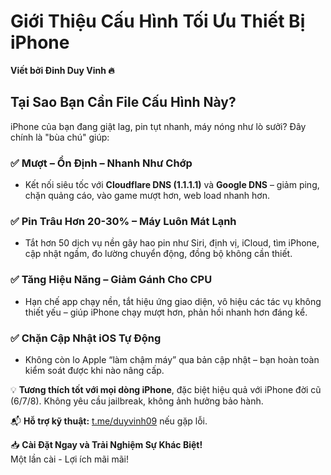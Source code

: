 # Giới Thiệu Cấu Hình Tối Ưu Thiết Bị iPhone  
**Viết bởi Đinh Duy Vinh 🔥**  

## Tại Sao Bạn Cần File Cấu Hình Này?  
iPhone của bạn đang giật lag, pin tụt nhanh, máy nóng như lò sưởi? Đây chính là "bùa chú" giúp:  

### ✅ Mượt – Ổn Định – Nhanh Như Chớp  
- Kết nối siêu tốc với **Cloudflare DNS (1.1.1.1)** và **Google DNS** – giảm ping, chặn quảng cáo, vào game mượt hơn, web load nhanh hơn.  

### ✅ Pin Trâu Hơn 20-30% – Máy Luôn Mát Lạnh  
- Tắt hơn 50 dịch vụ nền gây hao pin như Siri, định vị, iCloud, tìm iPhone, cập nhật ngầm, đo lường chuyển động, đồng bộ không cần thiết.  

### ✅ Tăng Hiệu Năng – Giảm Gánh Cho CPU  
- Hạn chế app chạy nền, tắt hiệu ứng giao diện, vô hiệu các tác vụ không thiết yếu – giúp iPhone chạy mượt hơn, phản hồi nhanh hơn đáng kể.  

### ✅ Chặn Cập Nhật iOS Tự Động  
- Không còn lo Apple “làm chậm máy” qua bản cập nhật – bạn hoàn toàn kiểm soát được khi nào nâng cấp.  

💡 **Tương thích tốt với mọi dòng iPhone**, đặc biệt hiệu quả với iPhone đời cũ (6/7/8). Không yêu cầu jailbreak, không ảnh hưởng bảo hành.  

📬 **Hỗ trợ kỹ thuật:** [t.me/duyvinh09](https://t.me/duyvinh09) nếu gặp lỗi.  

📥 **Cài Đặt Ngay và Trải Nghiệm Sự Khác Biệt!**  
Một lần cài - Lợi ích mãi mãi!  